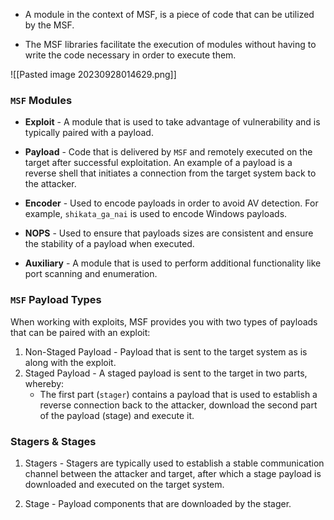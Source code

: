 
+ A module in the context of MSF, is a piece of code that can be utilized by the MSF.

- The MSF libraries facilitate the execution of modules without having to write the code necessary in order to execute them.



![[Pasted image 20230928014629.png]]

### `MSF` Modules

+ **Exploit** - A module that is used to take advantage of vulnerability and is typically paired with a payload.

+ **Payload** - Code that is delivered by `MSF` and remotely executed on the target after successful exploitation. An example of a payload is a reverse shell that initiates a connection from the target system back to the attacker.

+ **Encoder** - Used to encode payloads in order to avoid AV detection. For example, `shikata_ga_nai` is used to encode Windows payloads.

+ **NOPS** - Used to ensure that payloads sizes are consistent and ensure the stability of a payload when executed.

+ **Auxiliary** - A module that is used to perform additional functionality like port scanning and enumeration.

### `MSF` Payload Types

When working with exploits, MSF provides you with two types of payloads that can be paired with an exploit:

1. Non-Staged Payload - Payload that is sent to the target system as is along with the exploit.
2. Staged Payload - A staged payload is sent to the target in two parts, whereby:
	+ The first part (`stager`) contains a payload that is used to establish a reverse connection back to the attacker, download the second part of the payload (stage) and execute it.

### Stagers & Stages

1. Stagers - Stagers are typically used to establish a stable communication channel between the attacker and target, after which a stage payload is downloaded and executed on the target system.

2. Stage - Payload components that are downloaded by the stager.